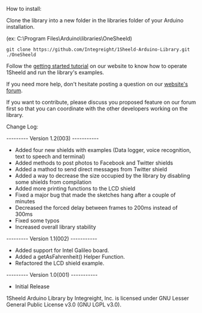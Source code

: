 How to install:

Clone the library into a new folder in the libraries folder of your Arduino installation.

(ex: C:\Program Files\Arduino\libraries\OneSheeld)
```
git clone https://github.com/Integreight/1Sheeld-Arduino-Library.git ./OneSheeld
```

Follow the [getting started tutorial](http://www.1sheeld.com/tutorials/getting-started) on our website to know how to operate 1Sheeld and run the library's examples.

If you need more help, don't hesitate posting a question on our [website's forum](http://www.1sheeld.com/forum).

If you want to contribute, please discuss you proposed feature on our forum first so that you can coordinate with the other developers working on the library.

Change Log:

--------- Version 1.2(003) -----------
- Added four new shields with examples (Data logger, voice recognition, text to speech and terminal)
- Added methods to post photos to Facebook and Twitter shields
- Added a mathod to send direct messages from Twitter shield
- Added a way to decrease the size occupied by the library by disabling some shields from compilation
- Added more printing functions to the LCD shield
- Fixed a major bug that made the sketches hang after a couple of minutes
- Decreased the forced delay between frames to 200ms instead of 300ms
- Fixed some typos
- Increased overall library stability

--------- Version 1.1(002) -----------

- Added support for Intel Galileo board.
- Added a getAsFahrenheit() Helper Function.
- Refactored the LCD shield example.

--------- Version 1.0(001) -----------

- Initial Release

1Sheeld Arduino Library by Integreight, Inc. is licensed under GNU Lesser General Public License v3.0 (GNU LGPL v3.0).